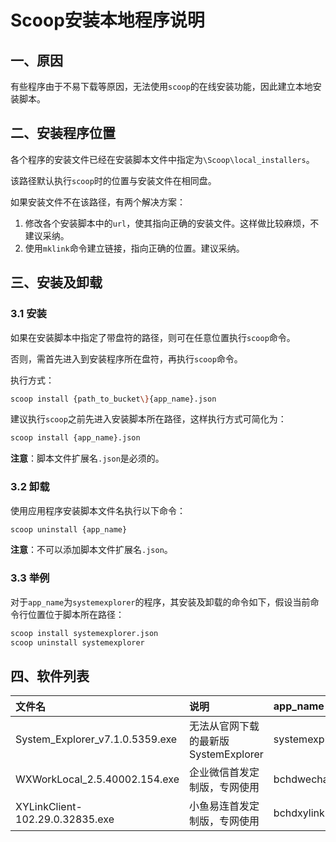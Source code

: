 # Scoop安装本地程序说明

## 一、原因

有些程序由于不易下载等原因，无法使用`scoop`的在线安装功能，因此建立本地安装脚本。

## 二、安装程序位置

各个程序的安装文件已经在安装脚本文件中指定为`\Scoop\local_installers`。

该路径默认执行`scoop`时的位置与安装文件在相同盘。

如果安装文件不在该路径，有两个解决方案：
1. 修改各个安装脚本中的`url`，使其指向正确的安装文件。这样做比较麻烦，不建议采纳。
1. 使用`mklink`命令建立链接，指向正确的位置。建议采纳。

## 三、安装及卸载

### 3.1 安装

如果在安装脚本中指定了带盘符的路径，则可在任意位置执行`scoop`命令。

否则，需首先进入到安装程序所在盘符，再执行`scoop`命令。

执行方式：

```bash
scoop install {path_to_bucket\}{app_name}.json
```

建议执行`scoop`之前先进入安装脚本所在路径，这样执行方式可简化为：

```bash
scoop install {app_name}.json
```

**注意**：脚本文件扩展名`.json`是必须的。

### 3.2 卸载

使用应用程序安装脚本文件名执行以下命令：

```bash
scoop uninstall {app_name}
```

**注意**：不可以添加脚本文件扩展名`.json`。

### 3.3 举例

对于`app_name`为`systemexplorer`的程序，其安装及卸载的命令如下，假设当前命令行位置位于脚本所在路径：

```bash
scoop install systemexplorer.json
scoop uninstall systemexplorer
```

## 四、软件列表

| 文件名 | 说明 | app_name |
| :--- | :---| :--- |
| System_Explorer_v7.1.0.5359.exe | 无法从官网下载的最新版SystemExplorer | systemexplorer |
| WXWorkLocal_2.5.40002.154.exe | 企业微信首发定制版，专网使用 |  bchdwechatwork |
| XYLinkClient-102.29.0.32835.exe | 小鱼易连首发定制版，专网使用 | bchdxylink |
